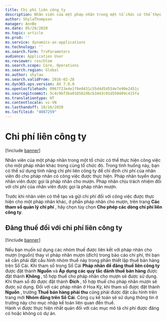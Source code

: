 ```yaml
---
title: Chi phí liên công ty
description: Nhân viên của một pháp nhân trong một tổ chức có thể thực hiện công việc cho một pháp nhân khác trong cùng tổ chức đó. Trong tình huống này, bạn có thể sử dụng tính năng chi phí liên công ty để chỉ định chi phí của nhân viên đó cho pháp nhân có công việc được thực hiện.
author: ShylaThompson
manager: AnnBe
ms.date: 05/20/2020
ms.topic: article
ms.prod: ''
ms.service: dynamics-ax-applications
ms.technology: ''
ms.search.form: TrvParameters
audience: Application User
ms.reviewer: roschlom
ms.search.scope: Core, Operations
ms.search.region: Global
ms.author: shylaw
ms.search.validFrom: 2016-02-28
ms.dyn365.ops.version: AX 7.0.0
ms.openlocfilehash: 0967f23e4e1f8e0431c55d4d54554e7e90e2451c
ms.sourcegitcommit: 5c4c9bf3ba018562d6cb3443c01d550489c415fa
ms.translationtype: HT
ms.contentlocale: vi-VN
ms.lasthandoff: 10/16/2020
ms.locfileid: "4087259"
---
```

# <a name="intercompany-expenses"></a>Chi phí liên công ty

[!include [banner](../includes/banner.md)]

Nhân viên của một pháp nhân trong một tổ chức có thể thực hiện công việc cho một pháp nhân khác trong cùng tổ chức đó. Trong tình huống này, bạn có thể sử dụng tính năng chi phí liên công ty để chỉ định chi phí của nhân viên đó cho pháp nhân có công việc được thực hiện. Pháp nhân tuyển dụng nhân viên được gọi là pháp nhân cho mượn. Pháp nhân chịu trách nhiệm đối với chi phí của nhân viên được gọi là pháp nhân mượn. 

Trước khi nhân viên có thể tạo và gửi chi phí đối với công việc được thực hiện cho một pháp nhân khác, ở phần pháp nhân cho mượn, trên trang **Các tham số quản lý chi phí** , hãy chọn tùy chọn **Cho phép các dòng chi phí liên công ty**. 

## <a name="tax-posting-for-intercompany-expenses"></a>Đăng thuế đối với chi phí liên công ty

[!include [banner](../includes/banner.md)]

Nếu bạn muốn sử dụng các nhóm thuế được liên kết với pháp nhân cho mượn (nguồn) thay vì pháp nhân mượn (đích) trong báo cáo chi phí, thì bạn sẽ cần phải đặt cấu hình nhóm thuế này trong phần thiết lập thuế bán hàng trên Sổ Cái. Khi tham số trong Sổ Cái **Pháp nhân để đăng thuế liên công ty** được đặt thành **Nguồn** và **Áp dụng các quy tắc đánh thuế bán hàng** được đặt thành **Không** , tổ hợp thuế cho pháp nhân cho mượn sẽ được sử dụng. Khi tham số đó được đặt thành **Đích** , tổ hợp thuế cho pháp nhân mượn sẽ được sử dụng. Đối với các pháp nhân ở Hoa Kỳ, khi tham số được đặt thành **Nguồn** , trường **Thuế bán hàng phải thu** cũng phải được đặt cấu hình trên trang mới **Nhóm đăng trên Sổ Cái**. Công cụ kế toán sẽ sử dụng thông tin ở trường này cho mục nhập kế toán liên quan đến thuế.   
Hành vi được thực hiện nhất quán đối với các mục mô tả chi phí được đăng có hoặc không có dự án.  
